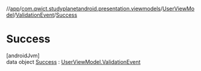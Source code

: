 //[app](../../../../../index.md)/[com.qwict.studyplanetandroid.presentation.viewmodels](../../../index.md)/[UserViewModel](../../index.md)/[ValidationEvent](../index.md)/[Success](index.md)

# Success

[androidJvm]\
data object [Success](index.md) : [UserViewModel.ValidationEvent](../index.md)
